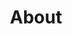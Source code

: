 ---
title: About
description: Section containing information about the whole project.
layout: default
menu-order: 0
---